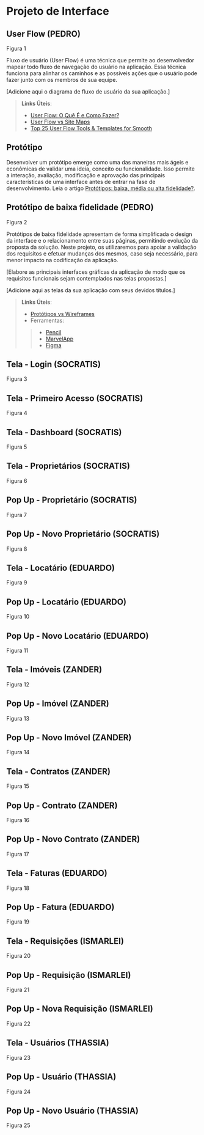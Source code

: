
# Projeto de Interface

## User Flow (PEDRO)

Figura 1

Fluxo de usuário (User Flow) é uma técnica que permite ao desenvolvedor mapear todo fluxo de navegação do usuário na aplicação. Essa técnica funciona para alinhar os caminhos e as possíveis ações que o usuário pode fazer junto com os membros de sua equipe.

[Adicione aqui o diagrama de fluxo de usuário da sua aplicação.] 

> **Links Úteis**:
> - [User Flow: O Quê É e Como Fazer?](https://medium.com/7bits/fluxo-de-usu%C3%A1rio-user-flow-o-que-%C3%A9-como-fazer-79d965872534)
> - [User Flow vs Site Maps](http://designr.com.br/sitemap-e-user-flow-quais-as-diferencas-e-quando-usar-cada-um/)
> - [Top 25 User Flow Tools & Templates for Smooth](https://www.mockplus.com/blog/post/user-flow-tools)

## Protótipo

Desenvolver um protótipo emerge como uma das maneiras mais ágeis e econômicas de validar uma ideia, conceito ou funcionalidade. Isso permite a interação, avaliação, modificação e aprovação das principais características de uma interface antes de entrar na fase de desenvolvimento. Leia o artigo [Protótipos: baixa, média ou alta fidelidade?](https://medium.com/ladies-that-ux-br/prot%C3%B3tipos-baixa-m%C3%A9dia-ou-alta-fidelidade-71d897559135).

## Protótipo de baixa fidelidade (PEDRO)

Figura 2

Protótipos de baixa fidelidade apresentam de forma simplificada o design da interface e o relacionamento entre suas páginas, permitindo evolução da proposta da solução. Neste projeto, os utilizaremos para apoiar a validação dos requisitos e efetuar mudanças dos mesmos, caso seja necessário, para menor impacto na codificação da aplicação.

[Elabore as principais interfaces gráficas da aplicação de modo que os requisitos funcionais sejam contemplados nas telas propostas.]

[Adicione aqui as telas da sua aplicação com seus devidos títulos.] 
 
> **Links Úteis**:
> - [Protótipos vs Wireframes](https://www.nngroup.com/videos/prototypes-vs-wireframes-ux-projects/)
>- Ferramentas:
>> - [Pencil](https://pencil.evolus.vn/)
>> - [MarvelApp](https://marvelapp.com/)
>> - [Figma](https://www.figma.com/)

## Tela - Login (SOCRATIS)

Figura 3

## Tela - Primeiro Acesso (SOCRATIS)

Figura 4

## Tela - Dashboard (SOCRATIS)

Figura 5

## Tela - Proprietários (SOCRATIS)

Figura 6

## Pop Up - Proprietário (SOCRATIS)

Figura 7

## Pop Up - Novo Proprietário (SOCRATIS)

Figura 8

## Tela - Locatário (EDUARDO)

Figura 9

## Pop Up - Locatário (EDUARDO)

Figura 10

## Pop Up - Novo Locatário (EDUARDO)

Figura 11

## Tela - Imóveis (ZANDER)

Figura 12

## Pop Up - Imóvel (ZANDER)

Figura 13

## Pop Up - Novo Imóvel (ZANDER)

Figura 14

## Tela - Contratos (ZANDER)

Figura 15

## Pop Up - Contrato (ZANDER)

Figura 16

## Pop Up - Novo Contrato (ZANDER)

Figura 17

## Tela - Faturas (EDUARDO)

Figura 18

## Pop Up - Fatura (EDUARDO)

Figura 19

## Tela - Requisições (ISMARLEI)

Figura 20

## Pop Up - Requisição (ISMARLEI)

Figura 21

## Pop Up - Nova Requisição (ISMARLEI)

Figura 22

## Tela - Usuários (THASSIA)

Figura 23

## Pop Up - Usuário (THASSIA)

Figura 24

## Pop Up - Novo Usuário (THASSIA)

Figura 25












